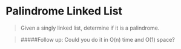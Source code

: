 Palindrome Linked List
======================

>Given a singly linked list, determine if it is a palindrome.

>#####Follow up:
>Could you do it in O(n) time and O(1) space?
